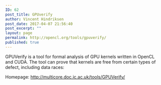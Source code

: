 ```yaml
---
ID: 62
post_title: GPUverify
author: Vincent Hindriksen
post_date: 2017-04-07 21:56:40
post_excerpt: ""
layout: page
permalink: http://opencl.org/tools/gpuverify/
published: true
---
```

GPUVerify is a tool for formal analysis of GPU kernels written in OpenCL and CUDA. The tool can prove that kernels are free from certain types of defect, including data races:

Homepage: <a href="http://multicore.doc.ic.ac.uk/tools/GPUVerify/">http://multicore.doc.ic.ac.uk/tools/GPUVerify/</a>